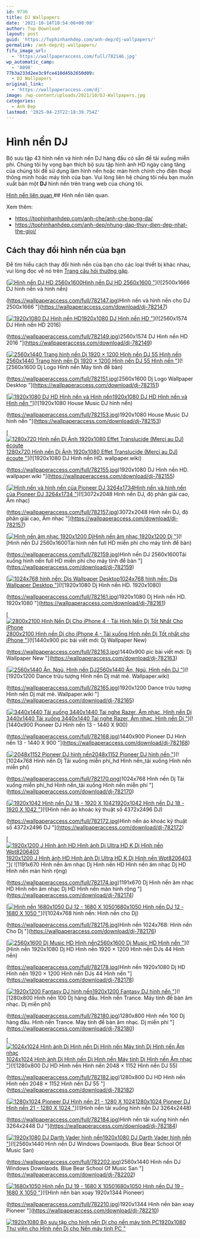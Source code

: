 ```yaml
---
id: 9736
title: DJ Wallpapers
date: '2021-10-14T10:54:06+00:00'
author: Top Download
layout: post
guid: 'https://Tophinhanhdep.com/anh-dep/dj-wallpapers/'
permalink: /anh-dep/dj-wallpapers/
fifu_image_url:
  - 'https://wallpaperaccess.com/full/782146.jpg'
wp_automatic_camp:
  - '8098'
77b3a233d2ee3c9fce410d45b2650d09:
  - DJ Wallpapers
original_link:
  - 'https://wallpaperaccess.com/dj'
image: /wp-content/uploads/2021/10/DJ-Wallpapers.jpg
categories:
  - Ảnh Đẹp
lastmod: '2025-04-23T22:18:39.754Z'
---
```

# Hình nền DJ

Bộ sưu tập 43 hình nền và hình nền DJ hàng đầu có sẵn để tải xuống miễn phí. Chúng tôi hy vọng bạn thích bộ sưu tập hình ảnh HD ngày càng tăng của chúng tôi để sử dụng làm hình nền hoặc màn hình chính cho điện thoại thông minh hoặc máy tính của bạn. Vui lòng liên hệ chúng tôi nếu bạn muốn xuất bản một **DJ** hình nền trên trang web của chúng tôi.

[Hình nền liên quan ](#related) ## Hình nền liên quan.

   
 Xem thêm:

   
- <https://tophinhanhdep.com/anh-che/anh-che-bong-da/>
- <https://tophinhanhdep.com/anh-dep/nhung-dap-thuy-dien-dep-nhat-the-gioi/>

## Cách thay đổi hình nền của bạn

Để tìm hiểu cách thay đổi hình nền của bạn cho các loại thiết bị khác nhau, vui lòng đọc về nó trên [Trang câu hỏi thường gặp](https://tophinhanhdep.com/faq/).

  
[[![Hình nền DJ HD 2560x1600](https://wallpaperaccess.com/full/782146.jpg)Hình nền DJ HD 2560x1600 "](https://wallpaperaccess.com/download/dj-782146)](![2500x1666 DJ hình nền và hình nền)

(https://wallpaperaccess.com/full/782147.jpg)Hình nền và hình nền cho DJ 2500x1666 "](https://wallpaperaccess.com/download/dj-782147)

[[![1920x1080 DJ Hình nền HD](https://wallpaperaccess.com/full/782148.jpg)1920x1080 DJ Hình nền HD "](https://wallpaperaccess.com/download/dj-782148)](![2560x1574 DJ Hình nền HD 2016)

(https://wallpaperaccess.com/full/782149.jpg)2560x1574 DJ Hình nền HD 2016 "](https://wallpaperaccess.com/download/dj-782149)

[[![2560x1440 Trang hình nền Dj 1920 × 1200 Hình nền DJ 55 Hình nền](https://wallpaperaccess.com/full/782150.jpg)2560x1440 Trang hình nền Dj 1920 × 1200 Hình nền DJ 55 Hình nền "](https://wallpaperaccess.com/download/dj-782150)](![2560x1600 Dj Logo Hình nền Máy tính để bàn)

(https://wallpaperaccess.com/full/782151.jpg)2560x1600 Dj Logo Wallpaper Desktop "](https://wallpaperaccess.com/download/dj-782151)

[[![1920x1080 DJ HD Hình nền và Hình nền](https://wallpaperaccess.com/full/782152.jpg)1920x1080 DJ HD Hình nền và Hình nền "](https://wallpaperaccess.com/download/dj-782152)](![1920x1080 House Music DJ hình nền)

(https://wallpaperaccess.com/full/782153.jpg)1920x1080 House Music DJ hình nền "](https://wallpaperaccess.com/download/dj-782153)

[[![1280x720 Hình nền Dj Ảnh 1920x1080 Effet Translucide (Merci au DJ) écoute](https://wallpaperaccess.com/full/782154.jpg)1280x720 Hình nền Dj Ảnh 1920x1080 Effet Translucide (Merci au DJ) écoute "](https://wallpaperaccess.com/download/dj-782154)](![1920x1080 DJ Hình nền HD.  wallpaper.wiki)

(https://wallpaperaccess.com/full/782155.jpg)1920x1080 DJ Hình nền HD. wallpaper.wiki "](https://wallpaperaccess.com/download/dj-782155)

[[![Hình nền và hình nền của Pioneer DJ 3264x1734](https://wallpaperaccess.com/full/782156.jpg)Hình nền và hình nền của Pioneer DJ 3264x1734 "](https://wallpaperaccess.com/download/dj-782156)](![3072x2048 Hình nền DJ, độ phân giải cao, Âm nhạc)

(https://wallpaperaccess.com/full/782157.jpg)3072x2048 Hình nền DJ, độ phân giải cao, Âm nhạc "](https://wallpaperaccess.com/download/dj-782157)

[[![Hình nền âm nhạc 1920x1200 Dj](https://wallpaperaccess.com/full/782158.jpg)Hình nền âm nhạc 1920x1200 Dj "](https://wallpaperaccess.com/download/dj-782158)](![Hình nền DJ 2560x1600Tải hình nền full HD miễn phí cho máy tính để bàn)

(https://wallpaperaccess.com/full/782159.jpg)Hình nền DJ 2560x1600Tải xuống hình nền full HD miễn phí cho máy tính để bàn "](https://wallpaperaccess.com/download/dj-782159)

[[![1024x768 hình nền: Djs Wallpaper Desktop](https://wallpaperaccess.com/full/782160.jpg)1024x768 hình nền: Djs Wallpaper Desktop "](https://wallpaperaccess.com/download/dj-782160)](![1920x1080 Dj Hình nền HD.  1920x1080)

(https://wallpaperaccess.com/full/782161.jpg)1920x1080 Dj Hình nền HD. 1920x1080 "](https://wallpaperaccess.com/download/dj-782161)

[[![2800x2100 Hình Nền Dj Cho iPhone 4 - Tải Hình Nền Dj Tốt Nhất Cho iPhone](https://wallpaperaccess.com/full/782162.jpg)2800x2100 Hình nền Dj cho iPhone 4 - Tải xuống Hình nền Dj Tốt nhất cho iPhone "](https://wallpaperaccess.com/download/dj-782162)](![1440x900 pic bài viết mới: Dj Wallpaper New)

(https://wallpaperaccess.com/full/782163.jpg)1440x900 pic bài viết mới: Dj Wallpaper New "](https://wallpaperaccess.com/download/dj-782163)

[[![2560x1440 Ăn, Ngủ, Hình nền DJ](https://wallpaperaccess.com/full/782164.jpg)2560x1440 Ăn, Ngủ, Hình nền DJ "](https://wallpaperaccess.com/download/dj-782164)](![1920x1200 Dance trừu tượng Hình nền Dj mát mẻ.  Wallpaper.wiki)

(https://wallpaperaccess.com/full/782165.jpg)1920x1200 Dance trừu tượng Hình nền Dj mát mẻ. Wallpaper.wiki "](https://wallpaperaccess.com/download/dj-782165)

[[![3440x1440 Tải xuống 3440x1440 Tai nghe Razer, Âm nhạc, Hình nền Dj](https://wallpaperaccess.com/full/782166.jpg)3440x1440 Tải xuống 3440x1440 Tai nghe Razer, Âm nhạc, Hình nền Dj "](https://wallpaperaccess.com/download/dj-782166)](![1440x900 Pioneer DJ Hình nền 13 - 1440 X 900)

(https://wallpaperaccess.com/full/782168.jpg)1440x900 Pioneer DJ Hình nền 13 - 1440 X 900 "](https://wallpaperaccess.com/download/dj-782168)

[[![2048x1152 Pioneer DJ hình nền](https://wallpaperaccess.com/full/782169.jpg)2048x1152 Pioneer DJ hình nền "](https://wallpaperaccess.com/download/dj-782169)](![1024x768 Hình nền Dj Tải xuống miễn phí_hd Hình nền_tải xuống Hình nền miễn phí)

(https://wallpaperaccess.com/full/782170.png)1024x768 Hình nền Dj Tải xuống miễn phí\_hd Hình nền\_tải xuống Hình nền miễn phí "](https://wallpaperaccess.com/download/dj-782170)

[[![1920x1042 Hình nền DJ 18 - 1920 X 1042](https://wallpaperaccess.com/full/782171.jpg)1920x1042 Hình nền DJ 18 - 1920 X 1042 "](https://wallpaperaccess.com/download/dj-782171)](![Hình nền áo khoác kỹ thuật số 4372x2496 DJ)

(https://wallpaperaccess.com/full/782172.jpg)Hình nền áo khoác kỹ thuật số 4372x2496 DJ "](https://wallpaperaccess.com/download/dj-782172)

[[![1920x1200 J Hình ảnh HD Hình ảnh Dj Ultra HD K Dj Hình nền Wpt8206403](https://wallpaperaccess.com/full/782173.jpg)1920x1200 J Hình ảnh HD Hình ảnh Dj Ultra HD K Dj Hình nền Wpt8206403 "](https://wallpaperaccess.com/download/dj-782173)]( ![1191x670 Hình nền âm nhạc Dj Hình nền HD Hình nền âm nhạc Dj HD Hình nền màn hình rộng)

(https://wallpaperaccess.com/full/782174.jpg)1191x670 Dj Hình nền âm nhạc HD Hình nền âm nhạc Dj HD Hình nền màn hình rộng "](https://wallpaperaccess.com/download/dj-782174)

[[![Hình nền 1680x1050 DJ 12 - 1680 X 1050](https://wallpaperaccess.com/full/782175.png)1680x1050 Hình nền DJ 12 - 1680 X 1050 "](https://wallpaperaccess.com/download/dj-782175)](![1024x768 hình nền: Hình nền cho Dj)

(https://wallpaperaccess.com/full/782176.jpg)Hình nền 1024x768: Hình nền Cho Dj "](https://wallpaperaccess.com/download/dj-782176)

[[![2560x1600 Dj Music HD Hình nền](https://wallpaperaccess.com/full/782177.jpg)2560x1600 Dj Music HD Hình nền "](https://wallpaperaccess.com/download/dj-782177)](![Hình nền 1920x1080 Dj HD Hình nền 1920 × 1200 Hình nền DJs 44 Hình nền)

(https://wallpaperaccess.com/full/782178.jpg)Hình nền 1920x1080 Dj HD Hình nền 1920 × 1200 Hình nền DJs 44 Hình nền "](https://wallpaperaccess.com/download/dj-782178)

[[![1920x1200 Fantasy DJ hình nền](https://wallpaperaccess.com/full/782179.jpg)1920x1200 Fantasy DJ hình nền "](https://wallpaperaccess.com/download/dj-782179)](![1280x800 Hình nền 100 Dj hàng đầu.  Hình nền Trance.  Máy tính để bàn âm nhạc.  Dj miễn phí)

(https://wallpaperaccess.com/full/782180.jpg)1280x800 Hình nền 100 Dj hàng đầu. Hình nền Trance. Máy tính để bàn âm nhạc. Dj miễn phí "](https://wallpaperaccess.com/download/dj-782180)

[[![1024x1024 Hình ảnh Dj Hình nền Dj Hình nền Máy tính Dj Hình nền Âm nhạc](https://wallpaperaccess.com/full/782181.jpg)1024x1024 Hình ảnh Dj Hình nền Dj Hình nền Máy tính Dj Hình nền Âm nhạc "](https://wallpaperaccess.com/download/dj-782181)](![1280x800 DJ HD Hình nền Hình nền 2048 × 1152 Hình nền DJ 55)

(https://wallpaperaccess.com/full/782182.jpg)1280x800 DJ HD Hình nền Hình nền 2048 × 1152 Hình nền DJ 55 "](https://wallpaperaccess.com/download/dj-782182)

[[![1280x1024 Pioneer DJ Hình nền 21 - 1280 X 1024](https://wallpaperaccess.com/full/782183.jpg)1280x1024 Pioneer DJ Hình nền 21 - 1280 X 1024 "](https://wallpaperaccess.com/download/dj-782183)](![Hình nền tải xuống hình nền DJ 3264x2448)

(https://wallpaperaccess.com/full/782184.jpg)Hình nền tải xuống hình nền 3264x2448 DJ "](https://wallpaperaccess.com/download/dj-782184)

[[![1920x1080 DJ Darth Vader hình nền](https://wallpaperaccess.com/full/782185.jpg)1920x1080 DJ Darth Vader hình nền "](https://wallpaperaccess.com/download/dj-782185)](![2560x1440 Hình nền DJ Windows Downlaods.  Blue Bear School Of Music San)

(https://wallpaperaccess.com/full/782202.jpg)2560x1440 Hình nền DJ Windows Downlaods. Blue Bear School Of Music San "](https://wallpaperaccess.com/download/dj-782202)

[[![1680x1050 Hình nền DJ 19 - 1680 X 1050](https://wallpaperaccess.com/full/782207.png)1680x1050 Hình nền DJ 19 - 1680 X 1050 "](https://wallpaperaccess.com/download/dj-782207)](![Hình nền bàn xoay 1920x1344 Pioneer)

(https://wallpaperaccess.com/full/782210.jpg)1920x1344 Hình nền bàn xoay Pioneer "](https://wallpaperaccess.com/download/dj-782210)

[![1920x1080 Bộ sưu tập cho hình nền Dj cho nền máy tính PC](https://wallpaperaccess.com/full/782211.jpg)1920x1080 Thư viện cho Hình nền Dj cho Nền máy tính PC "](https://wallpaperaccess.com/download/dj-782211)
